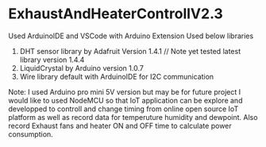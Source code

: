 # ExhaustAndHeaterControllV2.3

Used ArduinoIDE and VSCode with Arduino Extension
Used below libraries
1. DHT sensor library by Adafruit Version 1.4.1    // Note yet tested latest library version 1.4.4 
2. LiquidCrystal by Arduino version 1.0.7
3. Wire library default with ArduinoIDE for I2C communication

Note: I used Arduino pro mini 5V version but may be for future project I would like to used NodeMCU so that
IoT application can be explore and developped to controll and change timing from online open source IoT platform
as well as record data for temperuture humidity and dewpoint. Also record Exhaust fans and heater ON and OFF time to 
calculate power consumption.
